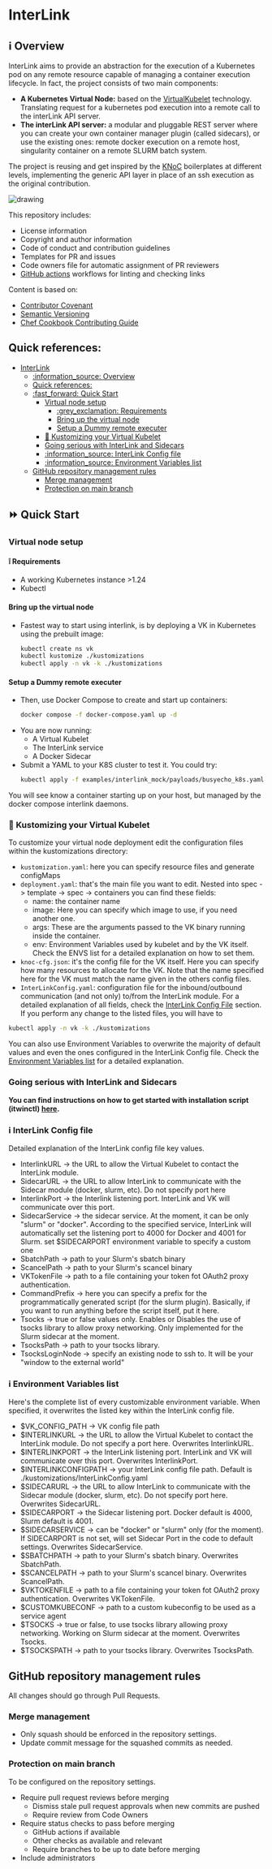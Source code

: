 # InterLink
## :information_source: Overview

InterLink aims to provide an abstraction for the execution of a Kubernetes pod on any remote resource capable of managing a container execution lifecycle. In fact, the project consists of two main components:

- __A Kubernetes Virtual Node:__ based on the [VirtualKubelet](https://virtual-kubelet.io/) technology. Translating request for a kubernetes pod execution into a remote call to the interLink API server.
- __The interLink API server:__ a modular and pluggable REST server where you can create your own container manager plugin (called sidecars), or use the existing ones: remote docker execution on a remote host, singularity container on a remote SLURM batch system.

The project is reusing and get inspired by the [KNoC](https://github.com/CARV-ICS-FORTH/knoc) boilerplates at different levels, implementing the generic API layer in place of an ssh execution as the original contribution.


![drawing](imgs/InterLink.svg)

This repository includes:

- License information
- Copyright and author information
- Code of conduct and contribution guidelines
- Templates for PR and issues
- Code owners file for automatic assignment of PR reviewers
- [GitHub actions](https://github.com/features/actions) workflows for linting
  and checking links

Content is based on:

- [Contributor Covenant](http://contributor-covenant.org)
- [Semantic Versioning](https://semver.org/)
- [Chef Cookbook Contributing Guide](https://github.com/chef-cookbooks/community_cookbook_documentation/blob/master/CONTRIBUTING.MD)


## Quick references:
- [InterLink](#interlink)
  - [:information\_source: Overview](#information_source-overview)
  - [Quick references:](#quick-references)
  - [:fast\_forward: Quick Start](#fast_forward-quick-start)
    - [Virtual node setup](#virtual-node-setup)
      - [:grey\_exclamation:  Requirements](#grey_exclamation--requirements)
      - [Bring up the virtual node](#bring-up-the-virtual-node)
      - [Setup a Dummy remote executer](#setup-a-dummy-remote-executer)
    - [:wrench: Kustomizing your Virtual Kubelet](#wrench-kustomizing-your-virtual-kubelet)
    - [Going serious with InterLink and Sidecars](#going-serious-with-interlink-and-sidecars)
    - [:information\_source: InterLink Config file](#information_source-interlink-config-file)
    - [:information\_source: Environment Variables list](#information_source-environment-variables-list)
  - [GitHub repository management rules](#github-repository-management-rules)
    - [Merge management](#merge-management)
    - [Protection on main branch](#protection-on-main-branch)

## :fast_forward: Quick Start

### Virtual node setup

#### :grey_exclamation:  Requirements

- A working Kubernetes instance >1.24
- Kubectl

#### Bring up the virtual node
- Fastest way to start using interlink, is by deploying a VK in Kubernetes using the prebuilt image:
    ```bash
    kubectl create ns vk
    kubectl kustomize ./kustomizations
    kubectl apply -n vk -k ./kustomizations
    ```

#### Setup a Dummy remote executer

- Then, use Docker Compose to create and start up containers:
    ```bash
    docker compose -f docker-compose.yaml up -d
    ```
- You are now running:
    - A Virtual Kubelet
    - The InterLink service
    - A Docker Sidecar
- Submit a YAML to your K8S cluster to test it. You could try:
    ```bash
    kubectl apply -f examples/interlink_mock/payloads/busyecho_k8s.yaml -n vk
    ```
You will see know a container starting up on your host, but managed by the docker compose interlink daemons.

### :wrench: Kustomizing your Virtual Kubelet

To customize your virtual node deployment edit the configuration files within the kustomizations directory:
- `kustomization.yaml`: here you can specify resource files and generate configMaps
- `deployment.yaml`: that's the main file you want to edit. Nested into spec -> template -> spec -> containers you can find these fields:
    - name: the container name
    - image: Here you can specify which image to use, if you need another one. 
    - args: These are the arguments passed to the VK binary running inside the container.
    - env: Environment Variables used by kubelet and by the VK itself. Check the ENVS list for a detailed explanation on how to set them.
- `knoc-cfg.json`: it's the config file for the VK itself. Here you can specify how many resources to allocate for the VK. Note that the name specified here for the VK must match the name given in the others config files.
- `InterLinkConfig.yaml`: configuration file for the inbound/outbound communication (and not only) to/from the InterLink module. For a detailed explanation of all fields, check the [InterLink Config File](#information_source-interlink-config-file) section.
If you perform any change to the listed files, you will have to
```bash
kubectl apply -n vk -k ./kustomizations
```
You can also use Environment Variables to overwrite the majority of default values and even the ones configured in the InterLink Config file. Check the [Environment Variables list](#information_source-environment-variables-list) for a detailed explanation.

### Going serious with InterLink and Sidecars

__You can find instructions on how to get started with installation script (itwinctl) [here](./docs/README.md).__




### :information_source: InterLink Config file
Detailed explanation of the InterLink config file key values.
- InterlinkURL -> the URL to allow the Virtual Kubelet to contact the InterLink module. 
- SidecarURL -> the URL to allow InterLink to communicate with the Sidecar module (docker, slurm, etc). Do not specify port here
- InterlinkPort -> the Interlink listening port. InterLink and VK will communicate over this port.
- SidecarService -> the sidecar service. At the moment, it can be only "slurm" or "docker". According to the specified service, InterLink will automatically set the listening port to 4000 for Docker and 4001 for Slurm. set $SIDECARPORT environment variable to specify a custom one
- SbatchPath -> path to your Slurm's sbatch binary
- ScancelPath -> path to your Slurm's scancel binary 
- VKTokenFile -> path to a file containing your token fot OAuth2 proxy authentication.
- CommandPrefix -> here you can specify a prefix for the programmatically generated script (for the slurm plugin). Basically, if you want to run anything before the script itself, put it here.
- Tsocks -> true or false values only. Enables or Disables the use of tsocks library to allow proxy networking. Only implemented for the Slurm sidecar at the moment.
- TsocksPath -> path to your tsocks library.
- TsocksLoginNode -> specify an existing node to ssh to. It will be your "window to the external world"

### :information_source: Environment Variables list
Here's the complete list of every customizable environment variable. When specified, it overwrites the listed key within the InterLink config file.
- $VK_CONFIG_PATH -> VK config file path
- $INTERLINKURL -> the URL to allow the Virtual Kubelet to contact the InterLink module. Do not specify a port here. Overwrites InterlinkURL.
- $INTERLINKPORT -> the InterLink listening port. InterLink and VK will communicate over this port. Overwrites InterlinkPort.
- $INTERLINKCONFIGPATH -> your InterLink config file path. Default is ./kustomizations/InterLinkConfig.yaml
- $SIDECARURL -> the URL to allow InterLink to communicate with the Sidecar module (docker, slurm, etc). Do not specify port here. Overwrites SidecarURL.
- $SIDECARPORT -> the Sidecar listening port. Docker default is 4000, Slurm default is 4001.
- $SIDECARSERVICE -> can be "docker" or "slurm" only (for the moment). If SIDECARPORT is not set, will set Sidecar Port in the code to default settings. Overwrites SidecarService.
- $SBATCHPATH -> path to your Slurm's sbatch binary. Overwrites SbatchPath.
- $SCANCELPATH -> path to your Slurm's scancel binary. Overwrites ScancelPath.
- $VKTOKENFILE -> path to a file containing your token fot OAuth2 proxy authentication. Overwrites VKTokenFile.
- $CUSTOMKUBECONF -> path to a custom kubeconfig to be used as a service agent
- $TSOCKS -> true or false, to use tsocks library allowing proxy networking. Working on Slurm sidecar at the moment. Overwrites Tsocks.
- $TSOCKSPATH -> path to your tsocks library. Overwrites TsocksPath.

## GitHub repository management rules

All changes should go through Pull Requests.

### Merge management

- Only squash should be enforced in the repository settings.
- Update commit message for the squashed commits as needed.

### Protection on main branch

To be configured on the repository settings.

- Require pull request reviews before merging
  - Dismiss stale pull request approvals when new commits are pushed
  - Require review from Code Owners
- Require status checks to pass before merging
  - GitHub actions if available
  - Other checks as available and relevant
  - Require branches to be up to date before merging
- Include administrators
